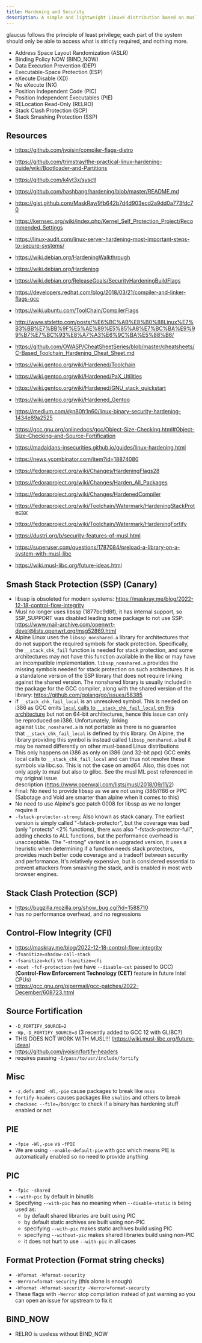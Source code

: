 ```yaml
---
title: Hardening and Security
description: A simple and lightweight Linux® distribution based on musl libc and toybox
---
```


glaucus follows the principle of least privilege; each part of the system should only be able to access what is strictly required, and nothing more.

* Address Space Layout Randomization (ASLR)
* Binding Policy NOW (BIND_NOW)
* Data Execution Prevention (DEP)
* Executable-Space Protection (ESP)
* eXecute Disable (XD)
* No eXecute (NX)
* Position Independent Code (PIC)
* Position Independent Executables (PIE)
* RELocation Read-Only (RELRO)
* Stack Clash Protection (SCP)
* Stack Smashing Protection (SSP)

## Resources
- https://github.com/jvoisin/compiler-flags-distro
- https://github.com/trimstray/the-practical-linux-hardening-guide/wiki/Bootloader-and-Partitions
- https://github.com/k4yt3x/sysctl
- https://github.com/hashbang/hardening/blob/master/README.md
- https://gist.github.com/MaskRay/9fb642b7d4d903ecd2a9dd0a773fdc70
- https://kernsec.org/wiki/index.php/Kernel_Self_Protection_Project/Recommended_Settings
- https://linux-audit.com/linux-server-hardening-most-important-steps-to-secure-systems/
- https://wiki.debian.org/HardeningWalkthrough
- https://wiki.debian.org/Hardening
- https://wiki.debian.org/ReleaseGoals/SecurityHardeningBuildFlags

- https://developers.redhat.com/blog/2018/03/21/compiler-and-linker-flags-gcc
- https://wiki.ubuntu.com/ToolChain/CompilerFlags
- http://www.stxletto.com/posts/%E6%BC%AB%E8%B0%88Linux%E7%B3%BB%E7%BB%9F%E5%AE%89%E5%85%A8%E7%BC%BA%E9%99%B7%E7%BC%93%E8%A7%A3%E6%9C%BA%E5%88%B6/
- https://github.com/OWASP/CheatSheetSeries/blob/master/cheatsheets/C-Based_Toolchain_Hardening_Cheat_Sheet.md

- https://wiki.gentoo.org/wiki/Hardened/Toolchain
- https://wiki.gentoo.org/wiki/Hardened/PaX_Utilities
- https://wiki.gentoo.org/wiki/Hardened/GNU_stack_quickstart
- https://wiki.gentoo.org/wiki/Hardened_Gentoo

- https://medium.com/@n80fr1n60/linux-binary-security-hardening-1434e89a2525
- https://gcc.gnu.org/onlinedocs/gcc/Object-Size-Checking.html#Object-Size-Checking-and-Source-Fortification
- https://madaidans-insecurities.github.io/guides/linux-hardening.html

- https://news.ycombinator.com/item?id=18874080

- https://fedoraproject.org/wiki/Changes/HardeningFlags28
- https://fedoraproject.org/wiki/Changes/Harden_All_Packages
- https://fedoraproject.org/wiki/Changes/HardenedCompiler
- https://fedoraproject.org/wiki/Toolchain/Watermark/HardeningStackProtector
- https://fedoraproject.org/wiki/Toolchain/Watermark/HardeningFortify

- https://dustri.org/b/security-features-of-musl.html
- https://superuser.com/questions/1787084/preload-a-library-on-a-system-with-musl-libc
- https://wiki.musl-libc.org/future-ideas.html

## Smash Stack Protection (SSP) (Canary)
- libssp is obsoleted for modern systems: https://maskray.me/blog/2022-12-18-control-flow-integrity
- Musl no longer uses libssp (1877bc9d8f), it has internal support, so SSP_SUPPORT was disabled leading some package to not use SSP: https://www.mail-archive.com/openwrt-devel@lists.openwrt.org/msg52869.html
- Alpine Linux uses the `libssp_nonshared.a` library for architectures that do not support the required symbols for stack protection. Specifically, the `__stack_chk_fail` function is needed for stack protection, and some architectures may not have this function available in the libc or may have an incompatible implementation. `libssp_nonshared.a` provides the missing symbols needed for stack protection on such architectures. It is a standalone version of the SSP library that does not require linking against the shared version. The nonshared library is usually included in the package for the GCC compiler, along with the shared version of the library: https://github.com/golang/go/issues/58385
- if `__stack_chk_fail_local` is an unresolved symbol. This is needed on i386 as GCC emits [`local` calls to `__stack_chk_fail_local` on this architecture](https://www.openwall.com/lists/musl/2018/09/11/2) but not on 64-bit architectures, hence this issue can only be reproduced on i386. Unfortunately, linking against `libc_nonshared.a` is not portable as there is no guarantee that `__stack_chk_fail_local` is defined by this library. On Alpine, the library providing this symbol is instead called `libssp_nonshared.a` but it may be named differently on other musl-based Linux distributions
- This only happens on i386 as only on i386 (and 32-bit ppc) GCC emits local calls to `__stack_chk_fail_local` and can thus not resolve these symbols via libc.so. This is not the case on amd64. Also, this does not only apply to musl but also to glibc. See the musl ML post referenced in my original issue description (https://www.openwall.com/lists/musl/2018/09/11/2)
- Final: No need to provide libssp as we are not using i386/i?86 or PPC (Sabotage and Void are smarter than alpine when it comes to this)
- No need to use Alpine's gcc patch 0008 for libssp as we no longer require it
- `-fstack-protector-strong`: Also known as stack canary. The earliest version is simply called "-fstack-protector", but the coverage was bad (only "protects" <2% functions), there was also "-fstack-protector-full", adding checks to ALL functions, but the performance overhead is unacceptable. The "-strong" variant is an upgraded version, it uses a heuristic when determining if a function needs stack protectors, provides much better code coverage and a tradeoff between security and performance. It's relatively expensive, but is considered essential to prevent attackers from smashing the stack, and is enabled in most web browser engines.

## Stack Clash Protection (SCP)
- https://bugzilla.mozilla.org/show_bug.cgi?id=1588710
- has no performance overhead, and no regressions

## Control-Flow Integrity (CFI)
- https://maskray.me/blog/2022-12-18-control-flow-integrity
- `-fsanitize=shadow-call-stack`
- `-fsanitize=kcfi` vs `-fsanitize=cfi`
- `-mcet -fcf-protection` (we have `--disable-cet` passed to GCC) (**Control-Flow Enforcement Technology (CET)** feature in future Intel CPUs)
- https://gcc.gnu.org/pipermail/gcc-patches/2022-December/608723.html

## Source Fortification
- `-D_FORTIFY_SOURCE=2`
- `-Wp,-D_FORTIFY_SOURCE=3` (3 recently added to GCC 12 with GLIBC?)
- THIS DOES NOT WORK WITH MUSL!!! (https://wiki.musl-libc.org/future-ideas)
- https://github.com/jvoisin/fortify-headers
- requires passing `-I/pass/to/usr/include/fortify`

## Misc
- `-z,defs` and` -Wl,-pie` cause packages to break like `nsss`
- `fortify-headers` causes packages like `skalibs` and others to break
- `checksec --file=/bin/gcc` to check if a binary has hardening stuff enabled or not

## PIE
- `-fpie -Wl,-pie` vs `-fPIE`
- We are using `--enable-default-pie` with gcc which means PIE is automatically enabled so no need to provide anything

## PIC
- `-fpic -shared`
- `--with-pic` by default in binutils
- Specifying `--with-pic` has no meaning when `--disable-static` is being used as:
  - by default shared libraries are built using PIC
  - by default static archives are built using non-PIC
  - specifying `--with-pic` makes static archives build using PIC
  - specifying `--without-pic` makes shared libraries build using non-PIC
  - it does not hurt to use `--with-pic` in all cases

## Format Protection (Format string checks)
- `-Wformat -Wformat-security`
- `-Werror=format-security` (this alone is enough)
- `-Wformat -Wformat-security -Werror=format-security`
- These flags with `-Werror` stop compilation instead of just warning so you can open an issue for upstream to fix it

## BIND_NOW
- RELRO is useless without BIND_NOW
